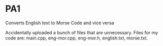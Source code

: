 # PA1
Converts English text to Morse Code and vice versa


Accidentally uploaded a bunch of files that are unnecessary. Files for my code are: main.cpp, eng-mor.cpp, eng-mor.h, english.txt, morse.txt.
